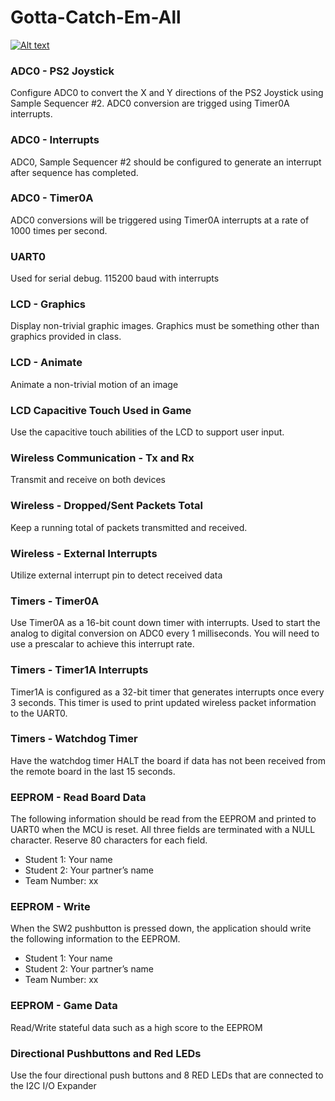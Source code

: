 # Gotta-Catch-Em-All

[![Alt text](https://img.youtube.com/vi/no7Uo3rOREQ/0.jpg)](https://www.youtube.com/watch?v=no7Uo3rOREQ)

### ADC0 - PS2 Joystick
Configure ADC0 to convert the X and Y directions of the PS2 Joystick using Sample Sequencer #2. ADC0 conversion are trigged using Timer0A interrupts.

### ADC0 - Interrupts
ADC0, Sample Sequencer #2 should be configured to generate an interrupt after sequence has completed.

### ADC0 - Timer0A
ADC0 conversions will be triggered using Timer0A interrupts at a rate of 1000 times per second.

### UART0
Used for serial debug. 115200 baud with interrupts

### LCD - Graphics
Display non-trivial graphic images. Graphics must be something other than graphics provided in class.

### LCD - Animate
Animate a non-trivial motion of an image

### LCD Capacitive Touch Used in Game
Use the capacitive touch abilities of the LCD to support user input.

### Wireless Communication - Tx and Rx
Transmit and receive on both devices

### Wireless - Dropped/Sent Packets Total
Keep a running total of packets transmitted and received.

### Wireless - External Interrupts
Utilize external interrupt pin to detect received data

### Timers - Timer0A
Use Timer0A as a 16-bit count down timer with interrupts. Used to start the analog to digital conversion on ADC0 every 1 milliseconds. You will need to use a prescalar to achieve this interrupt rate.

### Timers - Timer1A Interrupts
Timer1A is configured as a 32-bit timer that generates interrupts once every 3 seconds. This timer is used to print updated wireless packet information to the UART0.

### Timers - Watchdog Timer
Have the watchdog timer HALT the board if data has not been received from the remote board in the last 15 seconds.

### EEPROM - Read Board Data
The following information should be read from the EEPROM and printed to UART0 when the MCU is reset. All three fields are terminated with a NULL character. Reserve 80 characters for each field.

-	Student 1: Your name 
-	Student 2: Your partner’s name
-	Team Number: xx 

### EEPROM - Write
When the SW2 pushbutton is pressed down, the application should write the following information to the EEPROM. 

-	Student 1: Your name 
-	Student 2: Your partner’s name
-	Team Number: xx 

### EEPROM - Game Data
Read/Write stateful data such as a high score to the EEPROM

### Directional Pushbuttons and Red LEDs
Use the four directional push buttons and 8 RED LEDs that are connected to the I2C I/O Expander
